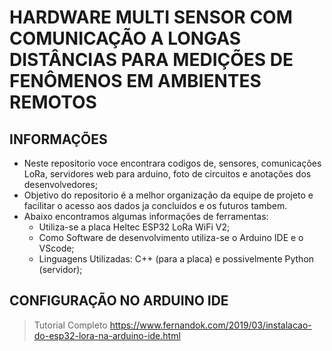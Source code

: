 # **HARDWARE MULTI SENSOR COM COMUNICAÇÃO A LONGAS DISTÂNCIAS PARA MEDIÇÕES DE FENÔMENOS EM AMBIENTES REMOTOS**
## **INFORMAÇÕES**

* Neste repositorio voce encontrara codigos de, sensores, comunicações LoRa, servidores web para arduino, foto de circuitos e anotações dos desenvolvedores;
* Objetivo do repositorio é a melhor organização da equipe de projeto e facilitar o acesso aos dados ja concluidos e os futuros tambem.
* Abaixo encontramos algumas informações de ferramentas: 
    * Utiliza-se a placa Heltec ESP32 LoRa WiFi V2;
    * Como Software de desenvolvimento utiliza-se o Arduino IDE e o VScode;
    * Linguagens Utilizadas: C++ (para a placa) e possivelmente Python (servidor);
    
## CONFIGURAÇÃO NO ARDUINO IDE
> Tutorial Completo 
https://www.fernandok.com/2019/03/instalacao-do-esp32-lora-na-arduino-ide.html
